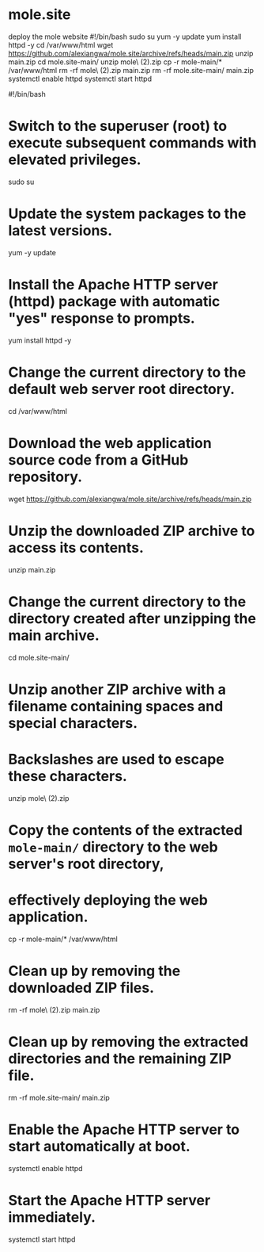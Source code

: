 # mole.site
deploy the mole website
 #!/bin/bash
 sudo su
 yum -y update
 yum install httpd -y
 cd /var/www/html
 wget https://github.com/alexiangwa/mole.site/archive/refs/heads/main.zip
 unzip main.zip
 cd mole.site-main/
 unzip mole\ \(2\).zip
 cp -r mole-main/* /var/www/html
 rm -rf mole\ \(2\).zip main.zip
 rm -rf mole.site-main/ main.zip
 systemctl enable httpd
 systemctl start httpd



#!/bin/bash

# Switch to the superuser (root) to execute subsequent commands with elevated privileges.
sudo su

# Update the system packages to the latest versions.
yum -y update

# Install the Apache HTTP server (httpd) package with automatic "yes" response to prompts.
yum install httpd -y

# Change the current directory to the default web server root directory.
cd /var/www/html

# Download the web application source code from a GitHub repository.
wget https://github.com/alexiangwa/mole.site/archive/refs/heads/main.zip

# Unzip the downloaded ZIP archive to access its contents.
unzip main.zip

# Change the current directory to the directory created after unzipping the main archive.
cd mole.site-main/

# Unzip another ZIP archive with a filename containing spaces and special characters.
# Backslashes are used to escape these characters.
unzip mole\ \(2\).zip

# Copy the contents of the extracted `mole-main/` directory to the web server's root directory,
# effectively deploying the web application.
cp -r mole-main/* /var/www/html

# Clean up by removing the downloaded ZIP files.
rm -rf mole\ \(2\).zip main.zip

# Clean up by removing the extracted directories and the remaining ZIP file.
rm -rf mole.site-main/ main.zip

# Enable the Apache HTTP server to start automatically at boot.
systemctl enable httpd

# Start the Apache HTTP server immediately.
systemctl start httpd
